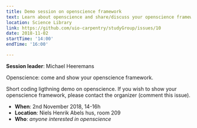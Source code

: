 ```yaml
---
title: Demo session on openscience framework
text: Learn about openscience and share/discuss your openscience framework with us
location: Science Library
link: https://github.com/uio-carpentry/studyGroup/issues/10
date: 2018-11-02
startTime: '14:00'
endTime: '16:00'

---
```


**Session leader**: Michael Heeremans

Openscience: come and show your openscience framework.

Short coding ligthning demo on openscience. If you wish to show your openscience framework, please contact the organizer (comment this issue).

- **When**: 2nd November 2018, 14-16h
- **Location**:   Niels Henrik Abels hus, room 209
- **Who**: _anyone interested in openscience_

